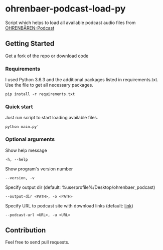 # ohrenbaer-podcast-load-py
Script which helps to load all available podcast audio files from [OHRENBÄREN-Podcast][lnk_podcast]

## Getting Started
Get a fork of the repo or download code

### Requirements
I used Python 3.6.3 and the additional packages listed in requirements.txt. Use the file to get all necessary packages.

```
pip install -r requirements.txt
```

### Quick start
Just run script to start loading available files.
```
python main.py'
```

### Optional arguments
Show help message
```
-h, --help
```

Show program's version number
```
--version, -v
```

Specify output dir (default: %userprofile%/Desktop/ohrenbaer_podcast)
```
--output-dir <PATH>, -o <PATH>
```

Specify URL to podcast site with download links (default: [link][lnk_podcast])
```
--podcast-url <URL>, -u <URL>
```

## Contribution

Feel free to send pull requests.

[lnk_podcast]: https://www.ohrenbaer.de/podcast/podcast.html
